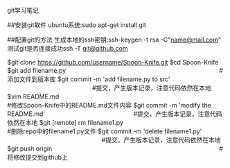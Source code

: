 
git学习笔记

##安装git软件
ubuntu系统:sudo apt-get install git

##配置git的方法
生成本地的ssh密钥:ssh-keygen -t rsa -C"name@mail.com"
测试git是否连接成功ssh -T git@github.com

$git clone https://github.com/username/Spoon-Knife.git
$cd Spoon-Knife
$git add filename.py 　　　　　　　　　　　　　　　　　　　　　　　　　#添加文件到版本库
$git commit -m 'add filename.py to src' 　　　　　　　　　　　　　　#提交，产生版本记录，注意代码依然在本地
$vim README.md　　　　　　　　　　　　　　　　　　　　　　　　　　　　　#修改Spoon-Knife中的README.md文件内容
$git commit -m 'modify the README.md' 　　　　　　　　　　　　　  　#提交，产生版本记录，注意代码依然在本地
$git [remote] rm filename1.py　　　　　　　　　　　　　　　　　　　　#删除repo中的filename1.py文件
$git commit -m 'delete filename1.py' 　　　　　　　　　　　　　 　 　#提交，产生版本记录，注意代码依然在本地
$git push origin 　　　　　　　　　　　　　　　　　　　　　　　　　　　 #将修改提交到github上


